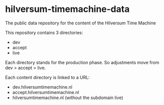 # hilversum-timemachine-data
The public data repository for the content of the Hilversum Time Machine 

This repository contains 3 directories:
- dev
- accept
- live

Each directory stands for the production phase. So adjustments move from dev > accept > live.

Each content directory is linked to a URL:
- dev.hilversumtimemachine.nl
- accept.hilversumtimemachine.nl
- hilversumtimemachine.nl (without the subdomain live)


